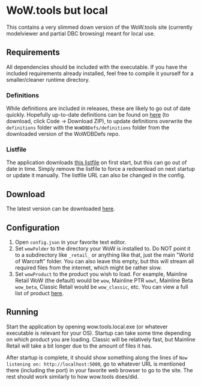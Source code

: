 # WoW.tools but local
This contains a very slimmed down version of the WoW.tools site (currently modelviewer and partial DBC browsing) meant for local use.

## Requirements
All dependencies should be included with the executable. If you have the included requirements already installed, feel free to compile it yourself for a smaller/cleaner runtime directory.

### Definitions
While definitions are included in releases, these are likely to go out of date quickly. Hopefully up-to-date definitions can be found on [here](https://github.com/wowdev/WoWDBDefs) (to download, click Code -> Download ZIP), to update definitions overwrite the `definitions` folder with the `WoWDBDefs/definitions` folder from the downloaded version of the WoWDBDefs repo.

### Listfile
The application downloads [this listfile](https://github.com/wowdev/wow-listfile/blob/master/community-listfile.csv) on first start, but this can go out of date in time. Simply remove the listfile to force a redownload on next startup or update it manually. The listfile URL can also be changed in the config.

## Download 
The latest version can be downloaded [here](https://github.com/Marlamin/wow.tools.local/releases).

## Configuration
1. Open `config.json` in your favorite text editor.
2. Set `wowFolder` to the directory your WoW is installed to. Do NOT point it to a subdirectory like `_retail_` or anything like that, just the main "World of Warcraft" folder. You can also leave this empty, but this will stream all required files from the internet, which might be rather slow.
2. Set `wowProduct` to the product you wish to load. For example, Mainline Retail WoW (the default) would be `wow`, Mainline PTR `wowt`, Mainline Beta `wow_beta`, Classic Retail would be `wow_classic`, etc. You can view a full list of product [here](https://wowdev.wiki/TACT#Products).

## Running
Start the application by opening wow.tools.local.exe (or whatever executable is relevant for your OS). Startup can take some time depending on which product you are loading. Classic will be relatively fast, but Mainline Retail will take a bit longer due to the amount of files it has.  

After startup is complete, it should show something along the lines of `Now listening on: http://localhost:5000`, go to whatever URL is mentioned there (including the port) in your favorite web browser to go to the site. The rest should work similarly to how wow.tools does/did.
